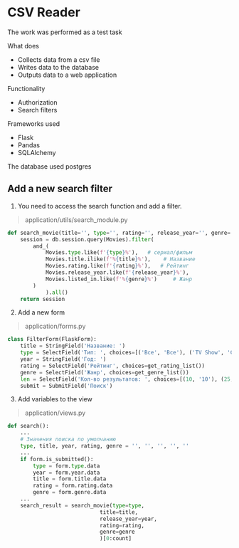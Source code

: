 # CSV Reader

The work was performed as a test task

What does
- Collects data from a csv file
- Writes data to the database
- Outputs data to a web application

Functionality
- Authorization
- Search filters

Frameworks used
- Flask
- Pandas
- SQLAlchemy

The database used postgres

## Add a new search filter

1. You need to access the search function and add a filter.
> application/utils/search_module.py
````python
def search_movie(title='', type='', rating='', release_year='', genre=''):  #
    session = db.session.query(Movies).filter(
        and_(
            Movies.type.like(f'{type}%'),   # сериал/фильм
            Movies.title.ilike(f'%{title}%'),    # Название
            Movies.rating.like(f'{rating}%'),   # Рейтинг
            Movies.release_year.like(f'{release_year}%'),
            Movies.listed_in.like(f'%{genre}%')     # Жанр
        )
            ).all()
    return session
````

2. Add a new form
> application/forms.py
````python
class FilterForm(FlaskForm):
    title = StringField('Название: ')
    type = SelectField('Тип: ', choices=[('Все', 'Все'), ('TV Show', 'Сериалы'), ('Movie', 'Фильмы')])
    year = StringField('Год: ')
    rating = SelectField('Рейтинг', choices=get_rating_list())
    genre = SelectField('Жанр', choices=get_genre_list())
    len = SelectField('Кол-во результатов: ', choices=[(10, '10'), (25, '25'), (50, '50'), (100, '10'), ])
    submit = SubmitField('Поиск')
````

3. Add variables to the view
> application/views.py
````python
def search():
    ...
    # Значения поиска по умолчанию
    type, title, year, rating, genre = '', '', '', '', ''
    ...
    if form.is_submitted():
        type = form.type.data
        year = form.year.data
        title = form.title.data
        rating = form.rating.data
        genre = form.genre.data
    ...
    search_result = search_movie(type=type,
                             title=title,
                             release_year=year,
                             rating=rating,
                             genre=genre
                             )[0:count]
````
